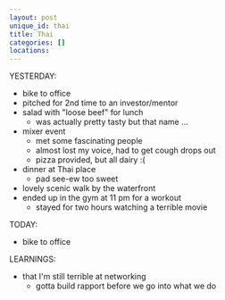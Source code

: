 ```yaml
---
layout: post
unique_id: thai
title: Thai
categories: []
locations: 
---
```


YESTERDAY:
* bike to office
* pitched for 2nd time to an investor/mentor
* salad with "loose beef" for lunch
  * was actually pretty tasty but that name ...
* mixer event
  * met some fascinating people
  * almost lost my voice, had to get cough drops out
  * pizza provided, but all dairy :(
* dinner at Thai place
  * pad see-ew too sweet
* lovely scenic walk by the waterfront
* ended up in the gym at 11 pm for a workout
  * stayed for two hours watching a terrible movie

TODAY:
* bike to office

LEARNINGS:
* that I'm still terrible at networking
  * gotta build rapport before we go into what we do
